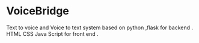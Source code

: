 # VoiceBridge
Text to voice and Voice to text system based on python ,flask for backend . HTML CSS Java Script for front end .

